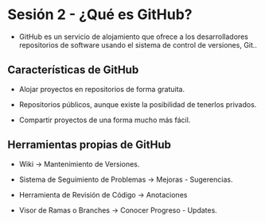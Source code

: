 # Sesión 2 - ¿Qué es GitHub?

+ GitHub es un servicio de alojamiento que ofrece a los desarrolladores repositorios de software usando el sistema de control de versiones, Git..

## Características de GitHub

+ Alojar proyectos en repositorios de forma gratuita.

+ Repositorios públicos, aunque existe la posibilidad de tenerlos privados.

+ Compartir proyectos de una forma mucho más fácil. 

## Herramientas propias de GitHub

+ Wiki &rarr; Mantenimiento de Versiones.

+ Sistema de Seguimiento de Problemas &rarr; Mejoras - Sugerencias.

+ Herramienta de Revisión de Código &rarr; Anotaciones

+ Visor de Ramas o Branches &rarr; Conocer Progreso - Updates.